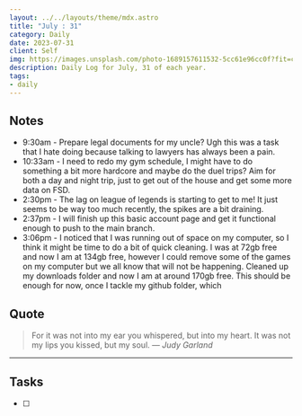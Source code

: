 ```yaml
---
layout: ../../layouts/theme/mdx.astro
title: "July : 31"
category: Daily
date: 2023-07-31
client: Self
img: https://images.unsplash.com/photo-1689157611532-5cc61e96cc0f?fit=crop&q=85&w=1400&h=700
description: Daily Log for July, 31 of each year.
tags:
- daily
---
```


## Notes

- 9:30am - Prepare legal documents for my uncle? Ugh this was a task that I hate doing because talking to lawyers has always been a pain. 
- 10:33am - I need to redo my gym schedule, I might have to do something a bit more hardcore and maybe do the duel trips? Aim for both a day and night trip, just to get out of the house and get some more data on FSD. 
- 2:30pm - The lag on league of legends is starting to get to me! It just seems to be way too much recently, the spikes are a bit draining. 
- 2:37pm - I will finish up this basic account page and get it functional enough to push to the main branch. 
- 3:06pm - I noticed that I was running out of space on my computer, so I think it might be time to do a bit of quick cleaning. I was at 72gb free and now I am at 134gb free, however I could remove some of the games on my computer but we all know that will not be happening. Cleaned up my downloads folder and now I am at around 170gb free. This should be enough for now, once I tackle my github folder, which 

## Quote

> For it was not into my ear you whispered, but into my heart. It was not my lips you kissed, but my soul.
> — <cite>Judy Garland</cite>

---

## Tasks

- [ ]